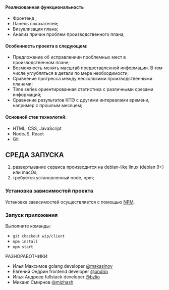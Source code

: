 <h4>Реализованная функциональность</h4>
<ul>
    <li>Фронтенд ;</li>
    <li>Панель показателей;</li>
    <li>Визуализация плана;</li>
    <li>Анализ причин проблем производственного плана;</li>
</ul> 
<h4>Особенность проекта в следующем:</h4>
<ul>
 <li>Предложение об исправлениии проблемных мест в производственном плане;</li>
 <li>Возможность менять масштаб предоставленной информации. В том числе углубляться в детали по мере необходимости;</li>
 <li>Сравнение прогресса между несколькими производственными планами;</li>
 <li>Time series ориентированная статистика с различными срезами информаций;</li>
 <li>Сравнение результатов КПЭ с другими интервалами времени, например с прошлым месяцем;</li>
 </ul>
<h4>Основной стек технологий:</h4>
<ul>
	<li>HTML, CSS, JavaScript</li>
	<li>NodeJS, React</li>
	<li>Git</li>
</ul>


СРЕДА ЗАПУСКА   
------------   
1) развертывание сервиса производится на debian-like linux (debian 9+) или macOs;   
2) требуется установленный node, npm;   

### Установка зависимостей проекта

Установка зависимостей осуществляется с помощью [NPM](https://www.npmjs.com/).   

### Запуск приложения
Выполните команды:
- `git checkout wip/client`
- `npm install` 
- `npm start`

РАЗНОРАБОТЧИКИ

- Илья Максимов golang developer [@makasinov](https://t.me/makasinov)
- Евгений Ондрин frontend developer [@ondrin](https://t.me/ondrin)
- Илья Андреев fullstack developer [@bzlio](https://t.me/bzlio)
- Михаил Смирнов [@mizhash](https://t.me/mizhash)
